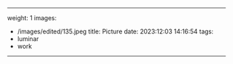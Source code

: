 
---
weight: 1
images:
- /images/edited/135.jpeg
title: Picture
date: 2023:12:03 14:16:54
tags:
- luminar
- work
---
